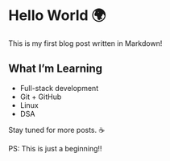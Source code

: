# Hello World 🌍

This is my first blog post written in Markdown!

## What I’m Learning

- Full-stack development
- Git + GitHub
- Linux
- DSA

Stay tuned for more posts. ☕

PS: This is just a beginning!!
